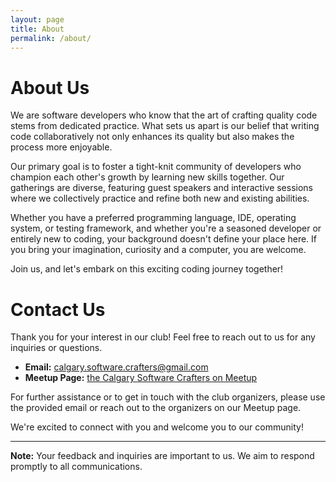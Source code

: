 ```yaml
---
layout: page
title: About
permalink: /about/
---
```

# About Us
We are software developers who know that the art of crafting quality code stems from dedicated practice. What sets us apart is our belief that writing code collaboratively not only enhances its quality but also makes the process more enjoyable.

Our primary goal is to foster a tight-knit community of developers who champion each other's growth by learning new skills together. Our gatherings are diverse, featuring guest speakers and interactive sessions where we collectively practice and refine both new and existing abilities.

Whether you have a preferred programming language, IDE, operating system, or testing framework, and whether you're a seasoned developer or entirely new to coding, your background doesn't define your place here. If you bring your imagination, curiosity and a computer, you are welcome.

Join us, and let's embark on this exciting coding journey together!

# Contact Us

Thank you for your interest in our club! Feel free to reach out to us for any inquiries or questions.

- **Email:** [calgary.software.crafters@gmail.com](mailto:calgary.software.crafters@gmail.com)
- **Meetup Page:** [the Calgary Software Crafters on Meetup](https://www.meetup.com/Calgary-Software-Crafters/)

For further assistance or to get in touch with the club organizers, please use the provided email or reach out to the organizers on our Meetup page.

We're excited to connect with you and welcome you to our community!

---
**Note:** Your feedback and inquiries are important to us. We aim to respond promptly to all communications.
